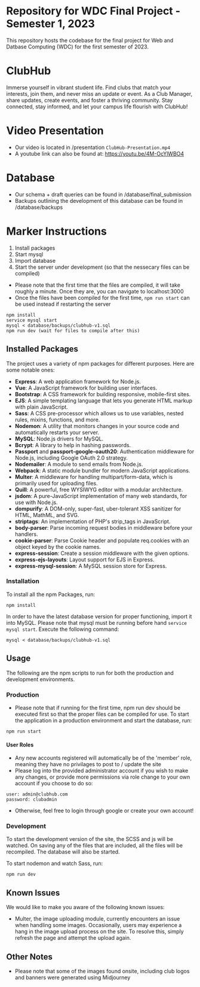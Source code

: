 # Repository for WDC Final Project - Semester 1, 2023

This repository hosts the codebase for the final project for Web and Datbase Computing (WDC) for the first semester of 2023.

# ClubHub
Immerse yourself in vibrant student life. Find clubs that match your interests, join them, and never miss an update or event. As a Club Manager, share updates, create events, and foster a thriving community. Stay connected, stay informed, and let your campus life flourish with ClubHub!

# Video Presentation
- Our video is located in /presentation `ClubHub-Presentation.mp4`
- A youtube link can also be found at: https://youtu.be/4M-OcYlWBO4

# Database
- Our schema + draft queries can be found in /database/final_submission
- Backups outlining the development of this database can be found in /database/backups

# Marker Instructions
1. Install packages
2. Start mysql
3. Import database
4. Start the server under development (so that the nessecary files can be compiled)
- Please note that the first time that the files are compiled, it will take roughly a minute. Once they are, you can navigate to localhost:3000
- Once the files have been compiled for the first time, `npm run start` can be used instead if restarting the server

```
npm install
service mysql start
mysql < database/backups/clubhub-v1.sql
npm run dev (wait for files to compile after this)
```

## Installed Packages
The project uses a variety of npm packages for different purposes. Here are some notable ones:

- **Express**: A web application framework for Node.js.
- **Vue**: A JavaScript framework for building user interfaces.
- **Bootstrap**: A CSS framework for building responsive, mobile-first sites.
- **EJS**: A simple templating language that lets you generate HTML markup with plain JavaScript.
- **Sass**: A CSS pre-processor which allows us to use variables, nested rules, mixins, functions, and more.
- **Nodemon**: A utility that monitors changes in your source code and automatically restarts your server.
- **MySQL**: Node.js drivers for MySQL.
- **Bcrypt**: A library to help in hashing passwords.
- **Passport** and **passport-google-oauth20**: Authentication middleware for Node.js, including Google OAuth 2.0 strategy.
- **Nodemailer**: A module to send emails from Node.js.
- **Webpack**: A static module bundler for modern JavaScript applications.
- **Multer**: A middleware for handling multipart/form-data, which is primarily used for uploading files.
- **Quill**: A powerful, free WYSIWYG editor with a modular architecture.
- **jsdom**: A pure-JavaScript implementation of many web standards, for use with Node.js.
- **dompurify**: A DOM-only, super-fast, uber-tolerant XSS sanitizer for HTML, MathML, and SVG.
- **striptags**: An implementation of PHP's strip_tags in JavaScript.
- **body-parser**: Parse incoming request bodies in middleware before your handlers.
- **cookie-parser**: Parse Cookie header and populate req.cookies with an object keyed by the cookie names.
- **express-session**: Create a session middleware with the given options.
- **express-ejs-layouts**: Layout support for EJS in Express.
- **express-mysql-session**: A MySQL session store for Express.


### Installation

To install all the npm Packages, run:
```
npm install
```

In order to have the latest database version for proper functioning, import it into MySQL. Please note that mysql must be running before hand `service mysql start`. Execute the following command:
```
mysql < database/backups/clubhub-v1.sql
```

## Usage

The following are the npm scripts to run for both the production and development environments.

### Production
- Please note that if running for the first time, npm run dev should be executed first so that the proper files can be compiled for use.
To start the application in a production environment and start the database, run:
```
npm run start
```

#### User Roles
- Any new accounts registered will automatically be of the 'member' role, meaning they have no privilages to post to / update the site
- Please log into the provided administrator account if you wish to make any changes, or provide more permissions via role change to your own account if you choose to do so:

```
user: admin@clubhub.com
password: clubadmin
```

- Otherwise, feel free to login through google or create your own account!

### Development

To start the development version of the site, the SCSS and js will be watched. On saving any of the files that are included, all the files will be recompiled. The database will also be started.

To start nodemon and watch Sass, run:

```
npm run dev
```

## Known Issues
We would like to make you aware of the following known issues:

- Multer, the image uploading module, currently encounters an issue when handling some images. Occasionally, users may experience a hang in the image upload process on the site. To resolve this, simply refresh the page and attempt the upload again.

## Other Notes
- Please note that some of the images found onsite, including club logos and banners were generated using Midjourney

